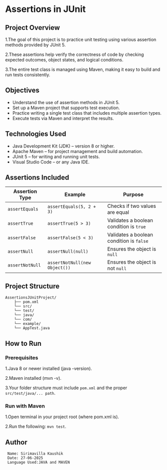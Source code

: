 # Assertions in JUnit

  ## Project Overview
   1.The goal of this project is to practice unit testing using various assertion methods provided by JUnit 5. 
   
   2.These assertions help verify the correctness of code by checking expected outcomes, object states, and logical conditions.
   
   3.The entire test class is managed using Maven, making it easy to build and run tests consistently.

   ## Objectives
   - Understand the use of assertion methods in JUnit 5.
   - Set up a Maven project that supports test execution.
   - Practice writing a single test class that includes multiple assertion types.
   - Execute tests via Maven and interpret the results.

   ## Technologies Used
   - Java Development Kit (JDK) – version 8 or higher. 
   - Apache Maven – for project management and build automation.
   - JUnit 5 – for writing and running unit tests. 
   - Visual Studio Code – or any Java IDE.

   ## Assertions Included

   | Assertion Type     | Example                          | Purpose                                  |
   |--------------------|----------------------------------|------------------------------------------|
   | `assertEquals`     | `assertEquals(5, 2 + 3)`         | Checks if two values are equal           |
   | `assertTrue`       | `assertTrue(5 > 3)`              | Validates a boolean condition is `true`  |
   | `assertFalse`      | `assertFalse(5 < 3)`             | Validates a boolean condition is `false` |
   | `assertNull`       | `assertNull(null)`               | Ensures the object is `null`             |
   | `assertNotNull`    | `assertNotNull(new Object())`    | Ensures the object is not `null`         |

  ## Project Structure
    AssertionsJUnitProject/
        ├── pom.xml
        └── src/
        └── test/
        └── java/
        └── com/
        └── example/
        └── AppTest.java

  ## How to Run
   ### Prerequisites
   1.Java 8 or newer installed (java -version).
   
   2.Maven installed (mvn -v).
   
   3.Your folder structure must include `pom.xml` and the proper `src/test/java/... path`.
   
   ### Run with Maven
   1.Open terminal in your project root (where pom.xml is).
   
   2.Run the following:
          `mvn test`.

  ## Author
     Name: Sirimavilla Kaushik
     Date: 27-06-2025
     Language Used:JAVA and MAVEN

             




